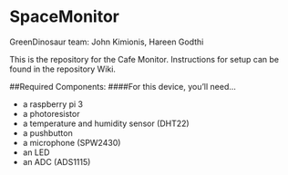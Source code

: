 # SpaceMonitor
GreenDinosaur team: John Kimionis, Hareen Godthi

This is the repository for the Cafe Monitor. 
Instructions for setup can be found in the repository Wiki.

##Required Components:
####For this device, you’ll need...
* a raspberry pi 3
* a photoresistor
* a temperature and humidity sensor (DHT22)
* a pushbutton
* a microphone (SPW2430)
* an LED
* an ADC (ADS1115)

